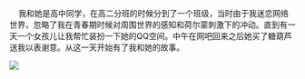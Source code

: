 
&nbsp;&nbsp;&nbsp;&nbsp;我和她是高中同学，在高二分班的时候分到了一个班级，当时由于我迷恋网络世界，忽略了我在青春期时候对周围世界的感知和荷尔蒙刺激下的冲动。直到有一天一个女孩儿让我帮忙装扮一下她的QQ空间。中午在网吧回来之后她买了糖葫芦送我以表谢意。从这一天开始有了我和她的故事。

![](http://localhost:8000/static/article/mz/img-start/mz-1.jpg)